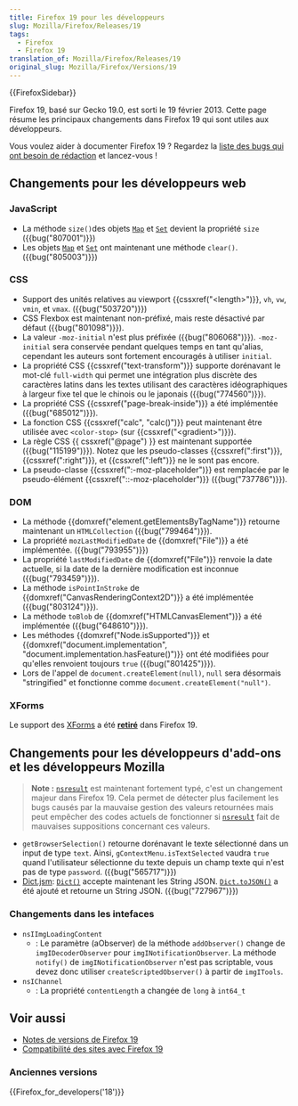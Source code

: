 ```yaml
---
title: Firefox 19 pour les développeurs
slug: Mozilla/Firefox/Releases/19
tags:
  - Firefox
  - Firefox 19
translation_of: Mozilla/Firefox/Releases/19
original_slug: Mozilla/Firefox/Versions/19
---
```

{{FirefoxSidebar}}

Firefox 19, basé sur Gecko 19.0, est sorti le 19 février 2013. Cette page résume les principaux changements dans Firefox 19 qui sont utiles aux développeurs.

Vous voulez aider à documenter Firefox 19 ? Regardez la [liste des bugs qui ont besoin de rédaction](http://beta.elchi3.de/doctracker/#list=fx&version=19.0) et lancez-vous !

## Changements pour les développeurs web

### JavaScript

- La méthode `size()`des objets [`Map`](/fr/docs/JavaScript/Reference/Global_Objects/Map) et [`Set`](/fr/docs/JavaScript/Reference/Global_Objects/Set) devient la propriété `size` ({{bug("807001")}})
- Les objets [`Map`](/fr/docs/JavaScript/Reference/Global_Objects/Map) et [`Set`](/fr/docs/JavaScript/Reference/Global_Objects/Set) ont maintenant une méthode `clear()`. ({{bug("805003")}})

### CSS

- Support des unités relatives au viewport {{cssxref("&lt;length&gt;")}}, `vh`, `vw`, `vmin`, et `vmax`. ({{bug("503720")}})
- CSS Flexbox est maintenant non-préfixé, mais reste désactivé par défaut ({{bug("801098")}}).
- La valeur `-moz-initial` n'est plus préfixée ({{bug("806068")}}). `-moz-initial` sera conservée pendant quelques temps en tant qu'alias, cependant les auteurs sont fortement encouragés à utiliser `initial`.
- La propriété CSS {{cssxref("text-transform")}} supporte dorénavant le mot-clé `full-width` qui permet une intégration plus discrète des caractères latins dans les textes utilisant des caractères idéographiques à largeur fixe tel que le chinois ou le japonais ({{bug("774560")}}).
- La propriété CSS {{cssxref("page-break-inside")}} a été implémentée ({{bug("685012")}}).
- La fonction CSS {{cssxref("calc", "calc()")}} peut maintenant être utilisée avec `<color-stop>` (sur {{cssxref("&lt;gradient&gt;")}}).
- La règle CSS {{ cssxref("@page") }} est maintenant supportée ({{bug("115199")}}). Notez que les pseudo-classes {{cssxref(":first")}}, {{cssxref(":right")}}, et {{cssxref(":left")}} ne le sont pas encore.
- La pseudo-classe {{cssxref(":-moz-placeholder")}} est remplacée par le pseudo-élément {{cssxref("::-moz-placeholder")}} ({{bug("737786")}}).

### DOM

- La méthode {{domxref("element.getElementsByTagName")}} retourne maintenant un `HTMLCollection` ({{bug("799464")}}).
- La propriété `mozLastModifiedDate` de {{domxref("File")}} a été implémentée. ({{bug("793955")}})
- La propriété `lastModifiedDate` de {{domxref("File")}} renvoie la date actuelle, si la date de la dernière modification est inconnue ({{bug("793459")}}).
- La méthode `isPointInStroke` de {{domxref("CanvasRenderingContext2D")}} a été implémentée ({{bug("803124")}}).
- La méthode `toBlob` de {{domxref("HTMLCanvasElement")}} a été implémentée ({{bug("648610")}}).
- Les méthodes {{domxref("Node.isSupported")}} et {{domxref("document.implementation", "document.implementation.hasFeature()")}} ont été modifiées pour qu'elles renvoient toujours `true` ({{bug("801425")}}).
- Lors de l'appel de `document.createElement(null)`, `null` sera désormais "stringified" et fonctionne comme `document.createElement("null")`.

### XForms

Le support des [XForms](/fr/docs/XForms) a été [**retiré**](http://www.philipp-wagner.com/blog/2011/07/the-future-of-mozilla-xforms/) dans Firefox 19.

## Changements pour les développeurs d'add-ons et les développeurs Mozilla

> **Note :** [`nsresult`](/fr/docs/XPCOM_API_Reference/nsresult) est maintenant fortement typé, c'est un changement majeur dans Firefox 19. Cela permet de détecter plus facilement les bugs causés par la mauvaise gestion des valeurs retournées mais peut empêcher des codes actuels de fonctionner si [`nsresult`](/fr/docs/XPCOM_API_Reference/nsresult) fait de mauvaises suppositions concernant ces valeurs.

- `getBrowserSelection()` retourne dorénavant le texte sélectionné dans un input de type `text`. Ainsi, `gContextMenu.isTextSelected` vaudra `true` quand l'utilisateur sélectionne du texte depuis un champ texte qui n'est pas de type `password`. ({{bug("565717")}})
- [Dict.jsm](/en/Mozilla/JavaScript_code_modules/Dict.jsm): [`Dict()`](/en/Mozilla/JavaScript_code_modules/Dict.jsm#Creating_a_dictionary) accepte maintenant les String JSON. [`Dict.toJSON()`](</en/Mozilla/JavaScript_code_modules/Dict.jsm#toJSON()>) a été ajouté et retourne un String JSON. ({{bug("727967")}})

### Changements dans les intefaces

- `nsIImgLoadingContent`
  - : Le paramètre (aObserver) de la méthode `addObserver()` change de `imgIDecoderObserver` pour `imgINotificationObserver`. La méthode `notify()` de `imgINotificationObserver` n'est pas scriptable, vous devez donc utiliser `createScriptedObserver()` à partir de `imgITools`.
- `nsIChannel`
  - : La propriété `contentLength` a changée de `long` à `int64_t`

## Voir aussi

- [Notes de versions de Firefox 19](http://www.mozilla.org/en-US/firefox/19.0beta/releasenotes/)
- [Compatibilité des sites avec Firefox 19](/fr/docs/Site_Compatibility_for_Firefox_19)

### Anciennes versions

{{Firefox_for_developers('18')}}

